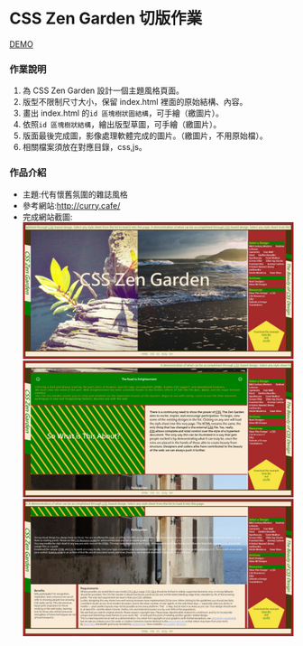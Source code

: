 # CSS Zen Garden 切版作業
[DEMO](https://vina2325.github.io/CSS-Zen-Garden/zengarden.html "Title")<br>
### 作業說明
1. 為 CSS Zen Garden 設計一個主題風格頁面。
2. 版型不限制尺寸大小，保留 index.html 裡面的原始結構、內容。
3. 畫出 index.html 的`id 區塊樹狀圖結構`，可手繪（繳圖片）。
4. 依照`id 區塊樹狀結構`，繪出版型草圖，可手繪（繳圖片）。
5. 版面最後完成圖，影像處理軟體完成的圖片。（繳圖片，不用原始檔）。
6. 相關檔案須放在對應目錄，css,js。
### 作品介紹
* 主題:代有懷舊氛圍的雜誌風格
* 參考網站:http://curry.cafe/
* 完成網站截圖:
![images](https://github.com/wdaweb/css-zen-garden-vina2325/blob/master/01.jpg)
![images](https://github.com/wdaweb/css-zen-garden-vina2325/blob/master/02.jpg)
![images](https://github.com/wdaweb/css-zen-garden-vina2325/blob/master/03.jpg)
